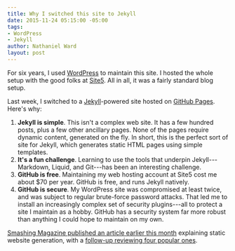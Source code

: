 ```yaml
---
title: Why I switched this site to Jekyll
date: 2015-11-24 05:15:00 -05:00
tags:
- WordPress
- Jekyll
author: Nathaniel Ward
layout: post
---
```


For six years, I used [WordPress](https://www.wordpress.org/) to maintain this site. I hosted the whole setup with the good folks at [Site5](https://www.site5.com/). All in all, it was a fairly standard blog setup.

Last week, I switched to a [Jekyll](http://jekyllrb.com/)-powered site hosted on [GitHub Pages](http://pages.github.com/). Here's why:

1. **Jekyll is simple**. This isn't a complex web site. It has a few hundred posts, plus a few other ancillary pages. None of the pages require dynamic content, generated on the fly. In short, this is the perfect sort of site for Jekyll, which generates static HTML pages using simple templates. 
2. **It's a fun challenge**. Learning to use the tools that underpin Jekyll---Markdown, Liquid, and Git---has been an interesting challenge.
3. **GitHub is free**. Maintaining my web hosting account at Site5 cost me about $70 per year. GitHub is free, and runs Jekyll natively. 
4. **GitHub is secure**. My WordPress site was compromised at least twice, and was subject to regular brute-force password attacks. That led me to install an increasingly complex set of security plugins---all to protect a site I maintain as a hobby. GitHub has a security system far more robust than anything I could hope to maintain on my own. 

[Smashing Magazine published an article earlier this month](http://www.smashingmagazine.com/2015/11/modern-static-website-generators-next-big-thing/) explaining static website generation, with a [follow-up reviewing four popular ones](http://www.smashingmagazine.com/2015/11/static-website-generators-jekyll-middleman-roots-hugo-review/).
